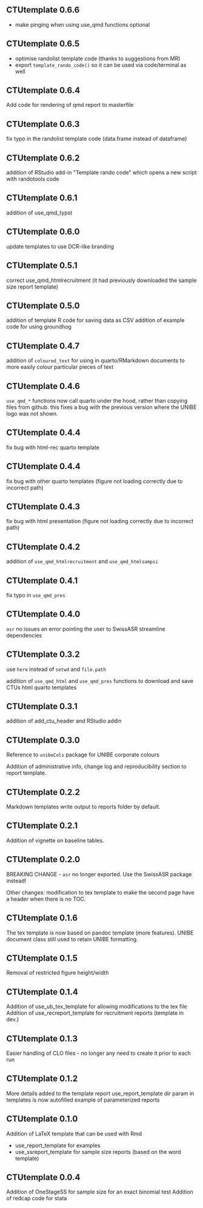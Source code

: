 CTUtemplate 0.6.6
---------------------
* make pinging when using use_qmd functions optional

CTUtemplate 0.6.5
---------------------
* optimise randolist template code (thanks to suggestions from MR)
* export `template_rando_code()` so it can be used via code/terminal as well

CTUtemplate 0.6.4
---------------------
Add code for rendering of qmd report to masterfile

CTUtemplate 0.6.3
---------------------
fix typo in the randolist template code (data.frame instead of dataframe)

CTUtemplate 0.6.2
---------------------
addition of RStudio add-in "Template rando code" which opens a new script with randotools code

CTUtemplate 0.6.1
---------------------
addition of use_qmd_typst

CTUtemplate 0.6.0
---------------------
update templates to use DCR-like branding

CTUtemplate 0.5.1
---------------------
correct use_qmd_htmlrecruitment (it had previously downloaded the sample size report template)

CTUtemplate 0.5.0
---------------------
addition of template R code for saving data as CSV
addition of example code for using groundhog

CTUtemplate 0.4.7
---------------------
addition of `coloured_text` for using in quarto/RMarkdown documents to more easily colour particular pieces of text

CTUtemplate 0.4.6
---------------------
`use_qmd_*` functions now call quarto under the hood, rather than copying files from github. this fixes a bug with the previous version where the UNIBE logo was not shown.

CTUtemplate 0.4.4
---------------------
fix bug with html-rec quarto template

CTUtemplate 0.4.4
---------------------
fix bug with other quarto templates (figure not loading correctly due to incorrect path)

CTUtemplate 0.4.3
---------------------
fix bug with html presentation (figure not loading correctly due to incorrect path)

CTUtemplate 0.4.2
---------------------
addition of `use_qmd_htmlrecruitment` and `use_qmd_htmlsampsi`

CTUtemplate 0.4.1
---------------------
fix typo in `use_qmd_pres`

CTUtemplate 0.4.0
---------------------
`asr` no issues an error pointing the user to SwissASR
streamline dependencies

CTUtemplate 0.3.2
---------------------
use `here` instead of `setwd` and `file.path`

addition of `use_qmd_html` and `use_qmd_pres` functions to download and save CTUs html quarto templates

CTUtemplate 0.3.1
---------------------
addition of add_ctu_header and RStudio addin

CTUtemplate 0.3.0
---------------------
Reference to `unibeCols` package for UNIBE corporate colours

Addition of administrative info, change log and reproducibility section to report template.

CTUtemplate 0.2.2
---------------------
Markdown templates write output to reports folder by default.

CTUtemplate 0.2.1
---------------------
Addition of vignette on baseline tables.

CTUtemplate 0.2.0
---------------------
BREAKING CHANGE - `asr` no longer exported. Use the SwissASR package instead!

Other changes:
modification to tex template to make the second page have a header when there is no TOC.

CTUtemplate 0.1.6
---------------------
The tex template is now based on pandoc template (more features). UNIBE document class still used to retain UNIBE formatting.

CTUtemplate 0.1.5
---------------------
Removal of restricted figure height/width

CTUtemplate 0.1.4
---------------------
Addition of use_ub_tex_template for allowing modifications to the tex file
Addition of use_recreport_template for recruitment reports (template in dev.)

CTUtemplate 0.1.3
---------------------
Easier handling of CLO files - no longer any need to create it prior to each run

CTUtemplate 0.1.2
---------------------
More details added to the template report use_report_template
dir param in templates is now autofilled
example of parameterized reports

CTUtemplate 0.1.0
---------------------
Addition of LaTeX template that can be used with Rmd
* use_report_template for examples
* use_ssreport_template for sample size reports (based on the word template)

CTUtemplate 0.0.4
---------------------
Addition of OneStageSS for sample size for an exact binomial test
Addition of redcap code for stata
